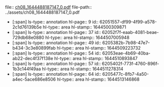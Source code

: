 file:: [ch08_1644488187147_0.pdf](../assets/ch08_1644488187147_0.pdf)
file-path:: ../assets/ch08_1644488187147_0.pdf

- [:span]
  ls-type:: annotation
  hl-page:: 9
  id:: 62051557-df99-4f99-a578-2c1d76139b5e
  hl-type:: area
  hl-stamp:: 1644500309871
- [:span]
  ls-type:: annotation
  hl-page:: 37
  id:: 62052f7f-eaab-4081-beae-729db68e0880
  hl-type:: area
  hl-stamp:: 1644507005948
- [:span]
  ls-type:: annotation
  hl-page:: 49
  id:: 6205382b-7b98-47e7-b434-3c3e80899fab
  hl-type:: area
  hl-stamp:: 1644509223732
- [:span]
  ls-type:: annotation
  hl-page:: 54
  id:: 62053eae-4b69-40ba-ab22-dec4f37f138e
  hl-type:: area
  hl-stamp:: 1644510893847
- [:span]
  ls-type:: annotation
  hl-page:: 57
  id:: 6205402f-773f-4760-896f-1b3c144f49aa
  hl-type:: area
  hl-stamp:: 1644511278314
- [:span]
  ls-type:: annotation
  hl-page:: 64
  id:: 6205477c-8fb7-4a50-a4ec-5ace686e8506
  hl-type:: area
  hl-stamp:: 1644513146868